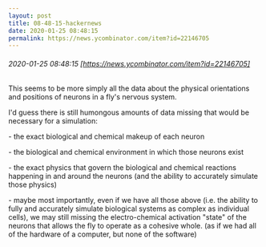 ```yaml
---
layout: post
title: 08-48-15-hackernews
date: 2020-01-25 08:48:15
permalink: https://news.ycombinator.com/item?id=22146705
---
```


###### 2020-01-25 08:48:15 [https://news.ycombinator.com/item?id=22146705]
This seems to be more simply all the data about the physical orientations and positions of neurons in a fly&#x27;s nervous system.<p>I&#x27;d guess there is still humongous amounts of data missing that would be necessary for a simulation:<p>- the exact biological and chemical makeup of each neuron<p>- the biological and chemical environment in which those neurons exist<p>- the exact physics that govern the biological and chemical reactions happening in and around the neurons (and the ability to accurately simulate those physics)<p>- maybe most importantly, even if we have all those above (i.e. the ability to fully and accurately simulate biological systems as complex as individual cells), we may still missing the electro-chemical activation &quot;state&quot; of the neurons that allows the fly to operate as a cohesive whole. (as if we had all of the hardware of a computer, but none of the software)
